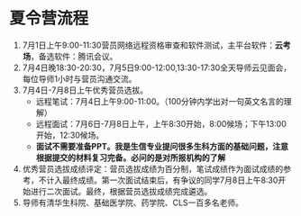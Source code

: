 # 夏令营流程
1. 7月1日上午9:00-11:30营员网络远程资格审查和软件测试，主平台软件：**云考场**，备选软件：腾讯会议。
2. 7月4日晚18:30-20:30，7月5日9:00-12:00,13:30-17:30全天导师云见面会，每位导师1小时与营员沟通交流。
3.  7月4日-7月8日上午优秀营员选拔。
    - 远程笔试：7月4日上午9:00-11:00。（100分钟内学出对一句英文名言的理解）
    - 远程面试：7月6日-7月8日上午，上午8:30开始，8:00候场；下午13:00开始，12:30候场。
    - **面试不需要准备PPT。我是生信专业提问很多生科方面的基础问题，注意根据提交的材料复习完备。必问的是对所报机构的了解**
4. 优秀营员选拔成绩评定：营员选拔成绩为百分制，笔试成绩作为面试成绩的参考，不计入最终成绩。第一次面试结束后，有争议的同学7月8日上午8:30开始进行二次面试。最终，根据营员选拔成绩完成遴选。
5. 导师有清华生科院、基础医学院、药学院、CLS一百多名老师。
